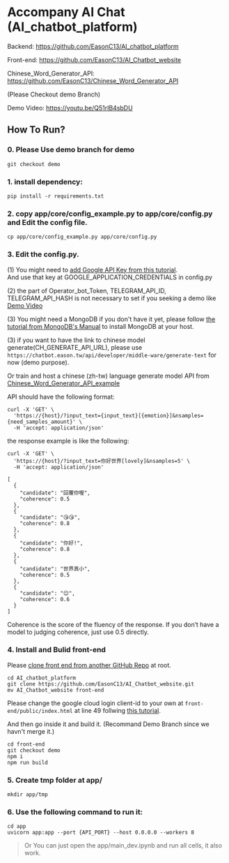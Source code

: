 # Accompany AI Chat (AI_chatbot_platform)

Backend: https://github.com/EasonC13/AI_chatbot_platform

Front-end: https://github.com/EasonC13/AI_Chatbot_website

Chinese_Word_Generator_API: https://github.com/EasonC13/Chinese_Word_Generator_API

(Please Checkout demo Branch)

Demo Video: https://youtu.be/Q51rIB4sbDU

## How To Run?

### 0. Please Use demo branch for demo

```
git checkout demo
```

### 1. install dependency:

```
pip install -r requirements.txt
```

### 2. copy app/core/config_example.py to app/core/config.py and Edit the config file.

```
cp app/core/config_example.py app/core/config.py
```


### 3. Edit the config.py.

(1) You might need to [add Google API Key from this tutorial](https://cloud.google.com/docs/authentication/getting-started).<br>
And use that key at GOOGLE_APPLICATION_CREDENTIALS in config.py

(2) the part of Operator_bot_Token, TELEGRAM_API_ID, TELEGRAM_API_HASH is not necessary to set if you seeking a demo like [Demo Video](https://youtu.be/ES2mmcrhS10)

(3) You might need a MongoDB if you don't have it yet, please follow [the tutorial from MongoDB's Manual](https://docs.mongodb.com/manual/installation/) to install MongoDB at your host.

(3) if you want to have the link to chinese model generate(CH_GENERATE_API_URL), please use `https://chatbot.eason.tw/api/developer/middle-ware/generate-text` for now (demo purpose).

Or train and host a chinese (zh-tw) language generate model API from [Chinese_Word_Generator_API_example](https://github.com/EasonC13/Chinese_Word_Generator_API)

API should have the following format:

```
curl -X 'GET' \
  'https://{host}/?input_text={input_text}[{emotion}]&nsamples={need_samples_amount}' \
  -H 'accept: application/json'
```

the response example is like the following:


```
curl -X 'GET' \
  'https://{host}/?input_text=你好世界[lovely]&nsamples=5' \
  -H 'accept: application/json'
```

```
[
  {
    "candidate": "回覆你喔",
    "coherence": 0.5
  },  
  {
    "candidate": "😘😘",
    "coherence": 0.8
  },
  {
    "candidate": "你好!",
    "coherence": 0.8
  },
  {
    "candidate": "世界真小",
    "coherence": 0.5
  },
  {
    "candidate": "😊",
    "coherence": 0.6
  }
]
```

Coherence is the score of the fluency of the response. If you don’t have a model to judging coherence, just use 0.5 directly.

### 4. Install and Bulid front-end

Please [clone front end from another GitHub Repo](https://github.com/EasonC13/AI_Chatbot_website) at root.

```
cd AI_chatbot_platform
git clone https://github.com/EasonC13/AI_Chatbot_website.git
mv AI_Chatbot_website front-end
```

Please change the google cloud login client-id to your own at `front-end/public/index.html` at line 49 follwing [this tutorial](https://developers.google.com/identity/sign-in/web/sign-in).

And then go inside it and build it. (Recommand Demo Branch since we havn't merge it.)

```
cd front-end
git checkout demo
npm i
npm run build
```

### 5. Create tmp folder at app/

```
mkdir app/tmp
```

### 6. Use the following command to run it:

```
cd app
uvicorn app:app --port {API_PORT} --host 0.0.0.0 --workers 8
```

> Or You can just open the app/main_dev.ipynb and run all cells, it also work.
